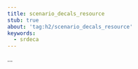 ```yaml
---
title: scenario_decals_resource
stub: true
about: 'tag:h2/scenario_decals_resource'
keywords:
  - srdeca
---
```

...
